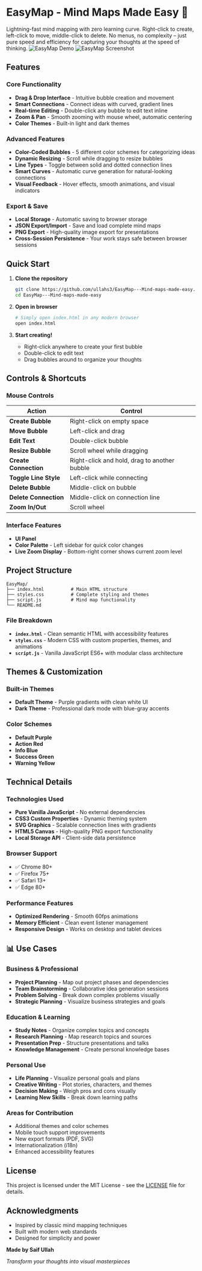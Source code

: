 # EasyMap - Mind Maps Made Easy 🧠

Lightning-fast mind mapping with zero learning curve. Right-click to create, left-click to move, middle-click to delete. No menus, no complexity – just pure speed and efficiency for capturing your thoughts at the speed of thinking.
![EasyMap Demo](assets/demo.gif)
![EasyMap Screenshot](assets/screenshot.png)
## Features

### Core Functionality
- **Drag & Drop Interface** - Intuitive bubble creation and movement
- **Smart Connections** - Connect ideas with curved, gradient lines
- **Real-time Editing** - Double-click any bubble to edit text inline
- **Zoom & Pan** - Smooth zooming with mouse wheel, automatic centering
- **Color Themes** - Built-in light and dark themes

### Advanced Features
- **Color-Coded Bubbles** - 5 different color schemes for categorizing ideas
- **Dynamic Resizing** - Scroll while dragging to resize bubbles
- **Line Types** - Toggle between solid and dotted connection lines
- **Smart Curves** - Automatic curve generation for natural-looking connections
- **Visual Feedback** - Hover effects, smooth animations, and visual indicators

### Export & Save
- **Local Storage** - Automatic saving to browser storage
- **JSON Export/Import** - Save and load complete mind maps
- **PNG Export** - High-quality image export for presentations
- **Cross-Session Persistence** - Your work stays safe between browser sessions

## Quick Start

1. **Clone the repository**
   ```bash
   git clone https://github.com/ullahs3/EasyMap---Mind-maps-made-easy.git
   cd EasyMap---Mind-maps-made-easy
   ```

2. **Open in browser**
   ```bash
   # Simply open index.html in any modern browser
   open index.html
   ```

3. **Start creating!**
   - Right-click anywhere to create your first bubble
   - Double-click to edit text
   - Drag bubbles around to organize your thoughts

## Controls & Shortcuts

### Mouse Controls
| Action | Control |
|--------|---------|
| **Create Bubble** | Right-click on empty space |
| **Move Bubble** | Left-click and drag |
| **Edit Text** | Double-click bubble |
| **Resize Bubble** | Scroll wheel while dragging |
| **Create Connection** | Right-click and hold, drag to another bubble |
| **Toggle Line Style** | Left-click while connecting |
| **Delete Bubble** | Middle-click on bubble |
| **Delete Connection** | Middle-click on connection line |
| **Zoom In/Out** | Scroll wheel |

### Interface Features
- **UI Panel**
- **Color Palette** - Left sidebar for quick color changes
- **Live Zoom Display** - Bottom-right corner shows current zoom level

## Project Structure

```
EasyMap/
├── index.html          # Main HTML structure
├── styles.css          # Complete styling and themes
├── script.js           # Mind map functionality
└── README.md           
```

### File Breakdown
- **`index.html`** - Clean semantic HTML with accessibility features
- **`styles.css`** - Modern CSS with custom properties, themes, and animations
- **`script.js`** - Vanilla JavaScript ES6+ with modular class architecture

## Themes & Customization

### Built-in Themes
- **Default Theme** - Purple gradients with clean white UI
- **Dark Theme** - Professional dark mode with blue-gray accents

### Color Schemes
- **Default Purple** 
- **Action Red** 
- **Info Blue** 
- **Success Green** 
- **Warning Yellow** 

## Technical Details

### Technologies Used
- **Pure Vanilla JavaScript** - No external dependencies
- **CSS3 Custom Properties** - Dynamic theming system
- **SVG Graphics** - Scalable connection lines with gradients
- **HTML5 Canvas** - High-quality PNG export functionality
- **Local Storage API** - Client-side data persistence

### Browser Support
- ✅ Chrome 80+
- ✅ Firefox 75+
- ✅ Safari 13+
- ✅ Edge 80+

### Performance Features
- **Optimized Rendering** - Smooth 60fps animations
- **Memory Efficient** - Clean event listener management
- **Responsive Design** - Works on desktop and tablet devices

## 📊 Use Cases

### Business & Professional
- **Project Planning** - Map out project phases and dependencies
- **Team Brainstorming** - Collaborative idea generation sessions
- **Problem Solving** - Break down complex problems visually
- **Strategic Planning** - Visualize business strategies and goals

### Education & Learning
- **Study Notes** - Organize complex topics and concepts
- **Research Planning** - Map research topics and sources
- **Presentation Prep** - Structure presentations and talks
- **Knowledge Management** - Create personal knowledge bases

### Personal Use
- **Life Planning** - Visualize personal goals and plans
- **Creative Writing** - Plot stories, characters, and themes
- **Decision Making** - Weigh pros and cons visually
- **Learning New Skills** - Break down learning paths


### Areas for Contribution
- Additional themes and color schemes
- Mobile touch support improvements
- New export formats (PDF, SVG)
- Internationalization (i18n)
- Enhanced accessibility features

## License

This project is licensed under the MIT License - see the [LICENSE](LICENSE) file for details.

## Acknowledgments

- Inspired by classic mind mapping techniques
- Built with modern web standards
- Designed for simplicity and power


**Made by Saif Ullah**

*Transform your thoughts into visual masterpieces* 
